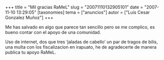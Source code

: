 +++
title = "Mil gracias RaMeL"
slug = "20071110132905101"
date = "2007-11-10 13:29:05"
[taxonomies]
tema = ["anuncios"]
autor = ["Luis Cesar Gonzalez Muñoz"]
+++

Me has salvado en algo que parece tan sencillo pero se me complico, es
bueno contar con el apoyo de una comunidad.

Uso de internet, dos que tres ‘jaladas de cabello’ un par de tragos de
bilis, una multa con los fiscalizacion en irapuato, he de agradecerte de
manera publica tu apoyo RaMeL.

